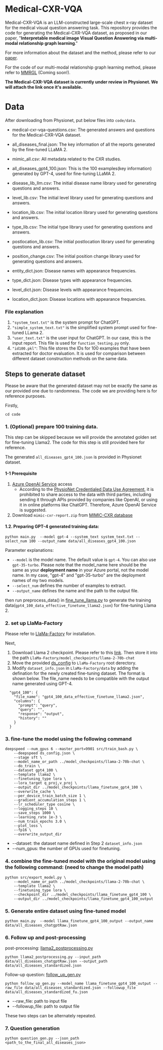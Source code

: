 # Medical-CXR-VQA

Medical-CXR-VQA is an LLM-constructed large-scale chest x-ray dataset for the medical visual question answering task. This repository provides the code for generating the Medical-CXR-VQA dataset, as proposed in our paper, "**Interpretable medical image Visual Question Answering via multi-modal relationship graph learning**."

For more information about the dataset and the method, please refer to our [paper](https://authors.elsevier.com/sd/article/S1361-8415(24)00204-4).

For the code of our multi-modal relationship graph learning method, please refer to [MMRGL](https://github.com/Holipori/MMRGL) (Coming soon!).

**The Medical-CXR-VQA dataset is currently under review in Physionet. We will attach the link once it's available.**

# Data

After downloading from Physionet, put below files into `code/data`.



- medical-cxr-vqa-questions.csv: The generated answers and questions for the Medical-CXR-VQA dataset.

- all_diseases_final.json: The key information of all the reports generated by the fine-tuned LLaMA 2.

- mimic_all.csv: All metadata related to the CXR studies.

-  all_diseases_gpt4_100.json: This is the 100 examples(key information) generated by GPT-4, used for fine-tuning LLaMA 2.

- disease_lib_llm.csv: The initial disease name library used for generating questions and answers.
- level_lib.csv: The initial level library used for generating questions and answers.
- location_lib.csv: The initial  location library used for generating questions and answers.
- type_lib.csv: The initial  type library used for generating questions and answers.
- postlocation_lib.csv: The initial postlocation library used for generating questions and answers.
- position_change.csv: The initial  position change library used for generating questions and answers.

- entity_dict.json: Disease names with appearance frequencies.

- type_dict.json:  Disease types with appearance frequencies.

- level_dict.json: Disease levels with appearance frequencies.

-  location_dict.json: Disease locations with appearance frequencies.




### File explanation
1. `"system_text.txt"` is the system prompt for ChatGPT.
2. `"simple_system_text.txt"` is the simplified system prompt used for fine-tuned LLama 2.
3. `"user_text.txt"` is the user input for ChatGPT. In our case, this is the input report. This file is used for `function_testing.py` only.
4. `"id100.pkl"`: This file stores the IDs for 100 examples that have been extracted for doctor evaluation. It is used for comparison between different dataset construction methods on the same data.





## Steps to generate dataset
Please be aware that the generated dataset may not be exactly the same as our provided one due to randomness. The code we are providing here is for reference purposes.

Firstly,
```angular2html
cd code
```

### 1. (Optional) prepare 100 training data.
This step can be skipped because we will provide the annotated golden set for fine-tuning Llama2. The code for this step is still provided here for reference.

The generated `all_diseases_gpt4_100.json` is provided in Physionet dataset.

#### 1-1 Prerequisite
1. [Azure OpenAI Service](https://azure.microsoft.com/en-us/products/ai-services/openai-service) access
    * According to the [PhysioNet Credentialed Data Use Agreement](https://physionet.org/about/licenses/physionet-credentialed-health-data-license-150/), it is prohibited to share access to the data with third parties, including sending it through APIs provided by companies like OpenAI, or using it in online platforms like ChatGPT. Therefore, Azure OpenAI Service is suggested.
2. Download `mimic-cxr-report.zip` from [MIMIC-CXR database](https://physionet.org/content/mimic-cxr/2.0.0/)

#### 1.2. Preparing **GPT-4** generated training data: 
```angular2html
python main.py  --model gpt-4 --system_text system_text.txt --select_num 100 --output_name data/all_diseases_gpt4_100.json
```
Parameter explanations:
- `--model` is the model name. The default value is `gpt-4`. You can also use `gpt-35-turbo`. Please note that the model_name here should be the same as your **deployment name** in your Azure portal, not the model name. In my case, "gpt-4" and "gpt-35-turbo" are the deployment names of my two models.
- `--select_num` defines the number of examples to extract.
- `--output_name` defines the name and the path to the output file.


then run preprocess_data() in [fine_tune_llama.py](fine_tune_llama.py) to generate the training data(`gpt4_100_data_effective_finetune_llama2.json`) for fine-tuning Llama 2.

### 2. set up LlaMa-Factory 
Please refer to [LlaMa-Factory](https://github.com/hiyouga/LLaMA-Factory) for installation.

Next,
1. Download Llama 2 checkpoint. Please refer to this [link](https://huggingface.co/meta-llama/Llama-2-70b-chat). Then store it into the path `LlaMa-Factory/model_checkpoints/llama-2-70b-chat`
2. Move the provided [ds_config](code/config/ds_config.json) to `LlaMa-Factory` root derectory.
3. Modify `dataset_info.json` in `LlaMa-Factory/data` by adding the defination for the newly created fine-tuning dataset. The format is shown below. The file_name needs to be compatible with the output name generated using GPT-4.

```angular2html
  "gpt4_100": {
    "file_name": "gpt4_100_data_effective_finetune_llama2.json",
    "columns": {
      "prompt": "query",
      "query": "",
      "response": "output",
      "history": ""
    }
  }
```


### 3. fine-tune the model using the following command
```angular2html
deepspeed --num_gpus 6 --master_port=9901 src/train_bash.py \
    --deepspeed ds_config.json \
    --stage sft \
    --model_name_or_path ../model_checkpoints/llama-2-70b-chat \
    --do_train \
    --dataset gpt4_100 \
    --template llama2 \
    --finetuning_type lora \
    --lora_target q_proj,v_proj \
    --output_dir ../model_checkpoints/llama_finetune_gpt4_100 \
    --overwrite_cache \
    --per_device_train_batch_size 1 \
    --gradient_accumulation_steps 1 \
    --lr_scheduler_type cosine \
    --logging_steps 10 \
    --save_steps 1000 \
    --learning_rate 1e-3 \
    --num_train_epochs 3.0 \
    --plot_loss \
    --fp16 \
    --overwrite_output_dir
```

- --dataset: the dataset name defined in Step 2 `dataset_info.json`
- --num_gpus: the number of GPUs used for finetuning.

### 4. combine the fine-tuned model with the original model using the following command: (need to change the model path)
```angular2html
python src/export_model.py \
    --model_name_or_path ../model_checkpoints/llama-2-70b-chat \
    --template llama2 \
    --finetuning_type lora \
    --checkpoint_dir ../model_checkpoints/llama_finetune_gpt4_100 \
    --output_dir ../model_checkpoints/llama_finetune_gpt4_100_output
```

### 5. Generate entire dataset using fine-tuned model

```angular2html
python main.py  --model llama_finetune_gpt4_100_output --output_name data/all_diseases_chatgptRaw.json
```



### 6. Follow up and post-processing

post-processing: [llama2_postprocessing.py](code/llama2_postprocessing.py)
```angular2html
python llama2_postprocessing.py --input_path data/all_diseases_chatgptRaw.json --output_path data/all_diseases_standardized.json
```

Follow-up question:  [follow_up_gen.py](code/follow_up_gen.py)
```angular2html
python follow_up_gen.py --model_name llama_finetune_gpt4_100_output --raw_file data/all_diseases_standardized.json --followup_file data/all_diseases_standardized_fu.json
```
* --raw_file: path to input file
* --followup_file: path to output file

These two steps can be alternately repeated.

### 7. Question generation

```angular2html
python question_gen.py --json_path <path_to_the_final_all_diseases_json>
```